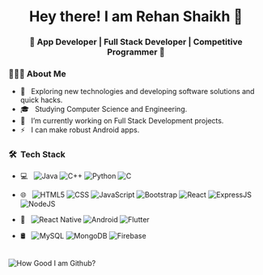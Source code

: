 <h1 align="center">Hey there! I am Rehan Shaikh 👋 </h1>
<h3 align="center">🚀 App Developer | Full Stack Developer | Competitive Programmer  🚀</h3>
<div>
<div align="left"> 
  <h3> 👨🏻‍💻 About Me </h3>

  - 🤔 &nbsp; Exploring new technologies and developing software solutions and quick hacks.
  - 🎓 &nbsp; Studying Computer Science and Engineering.
  - 💼 &nbsp; I’m currently working on Full Stack Development projects.
  - ⚡ &nbsp; I can make robust Android apps.
</div> 
</div>

<h3> 🛠 &nbsp;Tech Stack</h3>

- 💻 &nbsp;
  ![Java](https://img.shields.io/badge/-Java-333333?style=flat&logo=Java&logoColor=007396)
  ![C++](https://img.shields.io/badge/-C++-333333?style=flat&logo=C%2B%2B)
  ![Python](https://img.shields.io/badge/-Python-333333?style=flat&logo=Python)
  ![C](https://img.shields.io/badge/-C-333333?style=flat&logo=C)
- 🌐 &nbsp;
  ![HTML5](https://img.shields.io/badge/-HTML5-333333?style=flat&logo=HTML5)
  ![CSS](https://img.shields.io/badge/-CSS-333333?style=flat&logo=CSS3&logoColor=1572B6)
  ![JavaScript](https://img.shields.io/badge/-JavaScript-333333?style=flat&logo=javascript)
  ![Bootstrap](https://img.shields.io/badge/-Bootstrap-333333?style=flat&logo=bootstrap&logoColor=563D7C)
  ![React](https://img.shields.io/badge/-React-333333?style=flat&logo=react)
  ![ExpressJS](https://img.shields.io/badge/-ExpressJS-333333?style=flat&logo=express)
  ![NodeJS](https://img.shields.io/badge/-NodeJS-333333?style=flat&logo=node.js)

- 📱 &nbsp;
  ![React Native](https://img.shields.io/badge/-React_Native-333333?style=flat&logo=react)
  ![Android](https://img.shields.io/badge/-Android-333333?style=flat&logo=android)
  ![Flutter](https://img.shields.io/badge/Flutter-333333?style=flat&logo=Flutter&logoColor=007396)
    
- 🛢 &nbsp;
  ![MySQL](https://img.shields.io/badge/-MySQL-333333?style=flat&logo=mysql)
  ![MongoDB](https://img.shields.io/badge/-MongoDB-333333?style=flat&logo=mongodb)
  ![Firebase](https://img.shields.io/badge/Firebase-333333?style=flat&logo=Firebase)


<br>

<img align="left" alt="How Good I am Github?" src="https://github-readme-stats.codestackr.vercel.app/api?username=Rehan2156&show_icons=true&hide_border=true&theme=cobalt" />

<br>
<br>
